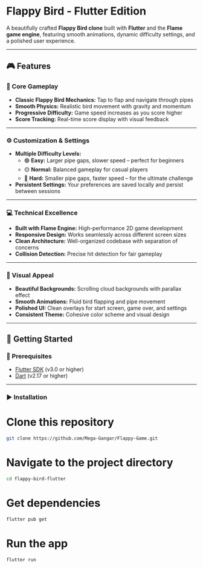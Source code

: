 # Flappy Bird - Flutter Edition

A beautifully crafted **Flappy Bird clone** built with **Flutter** and the **Flame game engine**, featuring smooth animations, dynamic difficulty settings, and a polished user experience.

---

## 🎮 Features

### 🧩 Core Gameplay
- **Classic Flappy Bird Mechanics:** Tap to flap and navigate through pipes  
- **Smooth Physics:** Realistic bird movement with gravity and momentum  
- **Progressive Difficulty:** Game speed increases as you score higher  
- **Score Tracking:** Real-time score display with visual feedback  

---

### ⚙️ Customization & Settings
- **Multiple Difficulty Levels:**
  - 🟢 **Easy:** Larger pipe gaps, slower speed – perfect for beginners  
  - 🟡 **Normal:** Balanced gameplay for casual players  
  - 🔴 **Hard:** Smaller pipe gaps, faster speed – for the ultimate challenge  
- **Persistent Settings:** Your preferences are saved locally and persist between sessions  

---

### 💻 Technical Excellence
- **Built with Flame Engine:** High-performance 2D game development  
- **Responsive Design:** Works seamlessly across different screen sizes  
- **Clean Architecture:** Well-organized codebase with separation of concerns  
- **Collision Detection:** Precise hit detection for fair gameplay  

---

### 🎨 Visual Appeal
- **Beautiful Backgrounds:** Scrolling cloud backgrounds with parallax effect  
- **Smooth Animations:** Fluid bird flapping and pipe movement  
- **Polished UI:** Clean overlays for start screen, game over, and settings  
- **Consistent Theme:** Cohesive color scheme and visual design  

---

## 🚀 Getting Started

### 🧰 Prerequisites
- [Flutter SDK](https://flutter.dev/docs/get-started/install) (v3.0 or higher)  
- [Dart](https://dart.dev/get-dart) (v2.17 or higher)  

---

### ▶️ Installation

# Clone this repository
```bash
git clone https://github.com/Mega-Gangar/Flappy-Game.git
```
# Navigate to the project directory
```bash
cd flappy-bird-flutter
```
# Get dependencies
```bash
flutter pub get
```
# Run the app
```bash
flutter run
```
